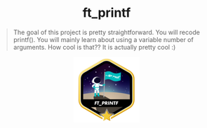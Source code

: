 <h1 align="center">ft_printf</h1>

<blockquote>The goal of this project is pretty straightforward. You will recode printf(). You will mainly learn about using a variable number of arguments. How cool is that?? It is actually pretty cool :)</blockquote>

<div align="center">
  <img src="https://github.com/aflr/aflr/blob/main/src/badges/ft_printfm.png">
</div>

